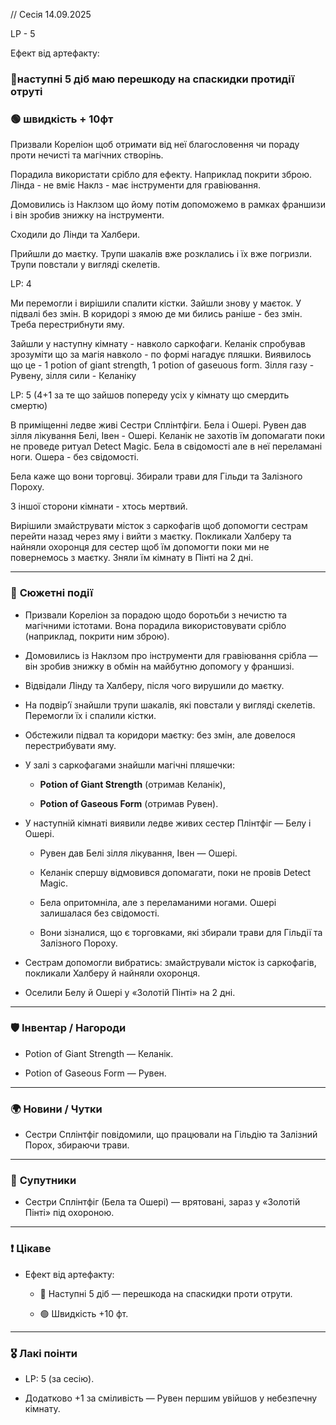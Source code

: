 // Cесія 14.09.2025

LP - 5

Ефект від артефакту:

### 🔴наступні 5 діб маю перешкоду на спаскидки протидії отруті

### 🟢 швидкість + 10фт


Призвали Кореліон щоб отримати від неї благословення чи пораду проти нечисті та магічних створінь.

Порадила використати срібло для ефекту. Наприклад покрити зброю.
Лінда - не вміє
Наклз - має інструменти для гравіювання.

Домовились із Наклзом що йому потім допоможемо в рамках франшизи і він зробив знижку на інструменти.

Сходили до Лінди та Халбери.

Прийшли до маєтку. Трупи шакалів вже розклались і їх вже погризли. Трупи повстали у вигляді скелетів.

LP: 4

Ми перемогли і вирішили спалити кістки. Зайшли знову у маєток. У підвалі без змін. В коридорі з ямою де ми бились раніше - без змін. Треба перестрибнути яму.

Зайшли у наступну кімнату - навколо саркофаги. Келанік спробував зрозуміти що за магія навколо - по формі нагадує пляшки. Виявилось що це - 1 potion of giant strength, 1 potion of gaseuous form. Зілля газу - Рувену, зілля сили - Келаніку

LP: 5 (4+1 за те що зайшов попереду усіх у кімнату що смердить смертю)

В приміщенні ледве живі Сестри Cплінтфіги. Бела і Ошері.
Рувен дав зілля лікування Белі, Івен - Ошері. Келанік не захотів їм допомагати поки не проведе ритуал Detect Magic. Бела в свідомості але в неї переламані ноги. Ошера - без свідомості.

Бела каже що вони торговці. Збирали трави для Гільди та Залізного Пороху.

З іншої сторони кімнати - хтось мертвий.

Вирішили змайструвати місток з саркофагів щоб допомогти сестрам перейти назад через яму і вийти з маєтку.
Покликали Халберу та найняли охоронця для сестер щоб їм допомогти поки ми не повернемось з маєтку. Зняли їм кімнату в Пінті на 2 дні.

---
### 📍 **Сюжетні події**

- Призвали Кореліон за порадою щодо боротьби з нечистю та магічними істотами. Вона порадила використовувати срібло (наприклад, покрити ним зброю).
    
- Домовились із Наклзом про інструменти для гравіювання срібла — він зробив знижку в обмін на майбутню допомогу у франшизі.
    
- Відвідали Лінду та Халберу, після чого вирушили до маєтку.
    
- На подвір’ї знайшли трупи шакалів, які повстали у вигляді скелетів. Перемогли їх і спалили кістки.
    
- Обстежили підвал та коридори маєтку: без змін, але довелося перестрибувати яму.
    
- У залі з саркофагами знайшли магічні пляшечки:
    
    - **Potion of Giant Strength** (отримав Келанік),
        
    - **Potion of Gaseous Form** (отримав Рувен).
        
- У наступній кімнаті виявили ледве живих сестер Плінтфіг — Белу і Ошері.
    
    - Рувен дав Белі зілля лікування, Івен — Ошері.
        
    - Келанік спершу відмовився допомагати, поки не провів Detect Magic.
        
    - Бела опритомніла, але з переламаними ногами. Ошері залишалася без свідомості.
        
    - Вони зізналися, що є торговками, які збирали трави для Гільдії та Залізного Пороху.
        
- Сестрам допомогли вибратись: змайстрували місток із саркофагів, покликали Халберу й найняли охоронця.
    
- Оселили Белу й Ошері у «Золотій Пінті» на 2 дні.
    

---

### 🛡 **Інвентар / Нагороди**

- Potion of Giant Strength — Келанік.
    
- Potion of Gaseous Form — Рувен.
    

---

### 🌍 **Новини / Чутки**

- Сестри Сплінтфіг повідомили, що працювали на Гільдію та Залізний Порох, збираючи трави.
    

---

### 🐾 **Супутники**

- Сестри Сплінтфіг (Бела та Ошері) — врятовані, зараз у «Золотій Пінті» під охороною.
    

---

### ❗ **Цікаве**

- Ефект від артефакту:
    
    - 🔴 Наступні 5 діб — перешкода на спаскидки проти отрути.
        
    - 🟢 Швидкість +10 фт.
        

---

### 🎖 **Лакі поінти**

- LP: 5 (за сесію).
    
- Додатково +1 за сміливість — Рувен першим увійшов у небезпечну кімнату.